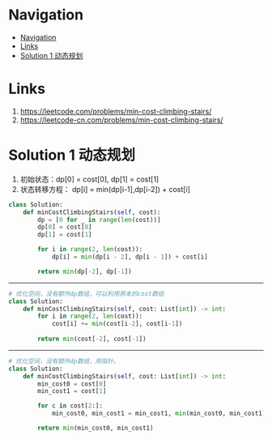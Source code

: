 # Navigation
- [Navigation](#navigation)
- [Links](#links)
- [Solution 1 动态规划](#solution-1-%e5%8a%a8%e6%80%81%e8%a7%84%e5%88%92)

# Links
1. https://leetcode.com/problems/min-cost-climbing-stairs/
2. https://leetcode-cn.com/problems/min-cost-climbing-stairs/


# Solution 1 动态规划
1. 初始状态：dp[0] = cost[0], dp[1] = cost[1]
2. 状态转移方程： dp[i] = min(dp[i-1],dp[i-2]) + cost[i]

```python
class Solution:
    def minCostClimbingStairs(self, cost):
        dp = [0 for _ in range(len(cost))]
        dp[0] = cost[0]
        dp[1] = cost[1]

        for i in range(2, len(cost)):
            dp[i] = min(dp[i - 2], dp[i - 1]) + cost[i]

        return min(dp[-2], dp[-1])
```
---
```python
# 优化空间，没有额外dp数组，可以利用原本的cost数组
class Solution:
    def minCostClimbingStairs(self, cost: List[int]) -> int:
        for i in range(2, len(cost)):
            cost[i] += min(cost[i-2], cost[i-1])
        
        return min(cost[-2], cost[-1])
```
---
```python
# 优化空间，没有额外dp数组，用指针。
class Solution:
    def minCostClimbingStairs(self, cost: List[int]) -> int:
        min_cost0 = cost[0]
        min_cost1 = cost[1]

        for c in cost[2:]:
            min_cost0, min_cost1 = min_cost1, min(min_cost0, min_cost1) + c

        return min(min_cost0, min_cost1)
```
